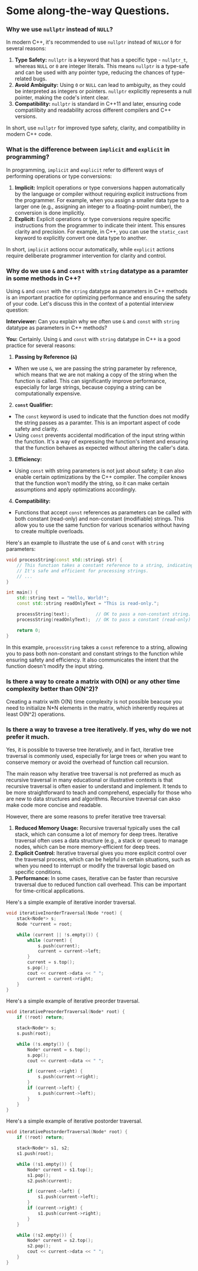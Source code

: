 # Some along-the-way Questions.

### Why we use `nullptr` instead of `NULL`?

In modern C++, it's recommended to use `nullptr` instead of `NULL`or `0` for several reasons:

1. **Type Safety:** `nullptr` is a keyword that has a specific type - `nullptr_t`, whereas `NULL` or `0` are integer literals. This means `nullptr` is a type-safe and can be used with any pointer type, reducing the chances of type-related bugs.
2. **Avoid Ambiguity:** Using `0` or `NULL` can lead to ambiguity, as they could be interpreted as integers or pointers. `nullptr` explicitly represents a null pointer, making the code's intent clear.
3. **Compatibility:** `nullptr` is standard in C++11 and later, ensuring code compatilibity and readability across different compilers and C++ versions.

In short, use `nullptr` for improved type safety, clarity, and compatibility in modern C++ code.

### What is the difference between `implicit` and `explicit` in programming?

In programming, `implicit` and `explicit` refer to different ways of performing operations or type conversions:

1. **Implicit:** Implicit operations or type conversions happen automatically by the language or compiler without requiring explicit instructions from the programmer. For example, when you assign a smaller data type to a larger one (e.g., assigning an integer to a floating-point number), the conversion is done implicitly.
2. **Explicit:** Explicit operations or type conversions require specific instructions from the programmer to indicate their intent. This ensures clarity and precision. For example, in C++, you can use the `static_cast` keyword to explicitly convert one data type to another.

In short, `implicit` actions occur automatically, while `explicit` actions require deliberate programmer intervention for clarity and control.

### Why do we use `&` and `const` with `string` datatype as a paramter in some methods in C++?

Using `&` and `const` with the `string` datatype as parameters in C++ methods is an important practice for optimizing performance and ensuring the safety of your code. Let's discuss this in the context of a potential interview question:

**Interviewer:** Can you explain why we often use `&` and `const` with `string` datatype as parameters in C++ methods?

**You:** Certainly. Using `&` and `const` with `string` datatype in C++ is a good practice for several reasons:

1. **Passing by Reference (`&`)**

- When we use `&`, we are passing the string parameter by reference, which means that we are not making a copy of the string when the function is called. This can significantly improve performance, especially for large strings, because copying a string can be computationally expensive.

2. **`const` Qualifier:**

- The `const` keyword is used to indicate that the function does not modify the string passes as a paramter. This is an important aspect of code safety and clarity.
- Using `const` prevents accidental modification of the input string within the function. It's a way of expressing the function's intent and ensuring that the function behaves as expected without altering the caller's data.

3. **Efficiency:**

- Using `const` with string parameters is not just about safety; it can also enable certain optimizations by the C++ compiler. The compiler knows that the function won't modify the string, so it can make certain assumptions and apply optimizations accordingly.

4. **Compatibility:**

- Functions that accept `const` references as parameters can be called with both constant (read-only) and non-constant (modifiable) strings. This allow you to use the same function for various scenarios without having to create multiple overloads.

Here's an example to illustrate the use of `&` and `const` with `string` parameters:

```cpp
void processString(const std::string& str) {
    // This function takes a constant reference to a string, indicating that it won't modify the input string.
    // It's safe and efficient for processing strings.
    // ...
}

int main() {
    std::string text = "Hello, World!";
    const std::string readOnlyText = "This is read-only.";

    processString(text);          // OK to pass a non-constant string.
    processString(readOnlyText);  // OK to pass a constant (read-only) string.

    return 0;
}
```

In this example, `processString` takes a `const` reference to a string, allowing you to pass both non-constant and constant strings to the function while ensuring safety and efficiency. It also communicates the intent that the function doesn't modify the input string.

### Is there a way to create a matrix with O(N) or any other time complexity better than O(N^2)?

Creating a matrix with O(N) time complexity is not possible beacuse you need to initialize N\*N elements in the matrix, which inherently requires at least O(N^2) operations.

### Is there a way to travese a tree iteratively. If yes, why do we not prefer it much.

Yes, it is possible to traverse tree iteratively, and in fact, iterative tree traversal is commonly used, especially for large trees or when you want to conserve memory or avoid the overhead of function call recursion.

The main reason why iterative tree traversal is not preferred as much as recursive traversal in many educational or illustrative contexts is that recursive traversal is often easier to understand and implement. It tends to be more straightforward to teach and comprehend, especially for those who are new to data structures and algorithms. Recursive traversal can akso make code more concise and readable.

However, there are some reasons to prefer iterative tree traversal:

1. **Reduced Memory Usage:** Recursive traversal typically uses the call stack, which can consume a lot of memory for deep trees. Iterative traversal often uses a data structure (e.g., a stack or queue) to manage nodes, which can be more memory-efficient for deep trees.
2. **Explicit Control:** Iterative traversal gives you more explicit control over the traversal process, which can be helpful in certain situations, such as when you need to interrupt or modify the traversal logic based on specific conditions.
3. **Performance:** In some cases, iterative can be faster than recursive traversal due to reduced function call overhead. This can be important for time-critical applications.

Here's a simple example of iterative inorder traversal.

```cpp
void iterativeInorderTraversal(Node *root) {
    stack<Node*> s;
    Node *current = root;

    while (current || !s.empty()) {
        while (current) {
            s.push(current);
            current = current->left;
        }
        current = s.top();
        s.pop();
        cout << current->data << " ";
        current = current->right;
    }
}
```

Here's a simple example of iterative preorder traversal.

```cpp
void iterativePreorderTraversal(Node* root) {
    if (!root) return;

    stack<Node*> s;
    s.push(root);

    while (!s.empty()) {
        Node* current = s.top();
        s.pop();
        cout << current->data << " ";

        if (current->right) {
            s.push(current->right);
        }
        if (current->left) {
            s.push(current->left);
        }
    }
}
```

Here's a simple example of iterative postorder traversal.

```cpp
void iterativePostorderTraversal(Node* root) {
    if (!root) return;

    stack<Node*> s1, s2;
    s1.push(root);

    while (!s1.empty()) {
        Node* current = s1.top();
        s1.pop();
        s2.push(current);

        if (current->left) {
            s1.push(current->left);
        }
        if (current->right) {
            s1.push(current->right);
        }
    }

    while (!s2.empty()) {
        Node* current = s2.top();
        s2.pop();
        cout << current->data << " ";
    }
}
```
